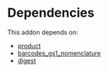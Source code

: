 # Dependencies

This addon depends on:

- [product](https://github.com/bringout/oca-ocb-sale/tree/de00eb97dbc73b96112477e8671cd8ab774267d5/odoo-bringout-oca-ocb-product)
- [barcodes_gs1_nomenclature](https://github.com/bringout/oca-ocb-technical/tree/8fcba78f213552797a003ba001cde6c4c59e6785/odoo-bringout-oca-ocb-barcodes_gs1_nomenclature)
- [digest](https://github.com/bringout/oca-ocb-core/tree/680f309d65868a57afe7e3be0f9905cc2a7043fb/odoo-bringout-oca-ocb-digest)
